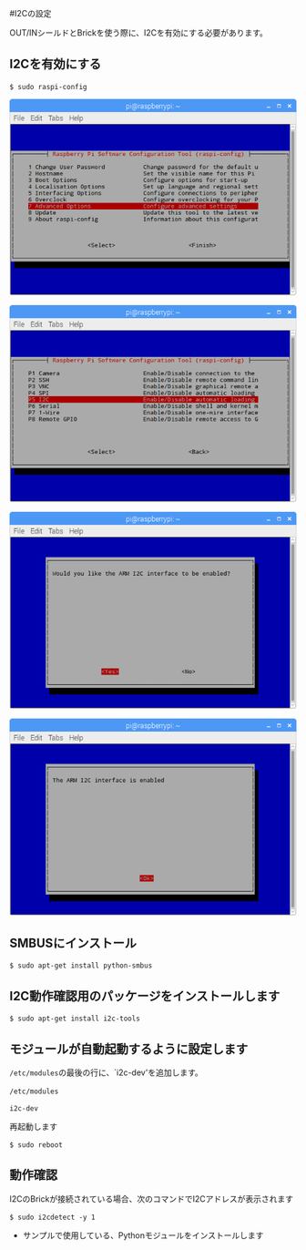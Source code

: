 #I2Cの設定

OUT/INシールドとBrickを使う際に、I2Cを有効にする必要があります。

## I2Cを有効にする

```shell
$ sudo raspi-config
```

![](/img/dev/pi/i2c001.png)

![](/img/dev/pi/i2c002.png)

![](/img/dev/pi/i2c003.png)

![](/img/dev/pi/i2c004.png)

## SMBUSにインストール

```shell
$ sudo apt-get install python-smbus
```

## I2C動作確認用のパッケージをインストールします

```shell
$ sudo apt-get install i2c-tools
```

## モジュールが自動起動するように設定します

`/etc/modules`の最後の行に、`i2c-dev'を追加します。

`/etc/modules`
```
i2c-dev
```
再起動します

```shell
$ sudo reboot
```

## 動作確認

I2CのBrickが接続されている場合、次のコマンドでI2Cアドレスが表示されます

```shell
$ sudo i2cdetect -y 1
```
* サンプルで使用している、Pythonモジュールをインストールします

